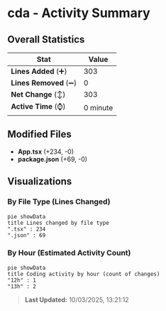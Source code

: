# cda - Activity Summary 

## Overall Statistics

| Stat                   | Value                                                             |
| ---------------------- | ----------------------------------------------------------------- |
| **Lines Added** (➕)   | 303                                          |
| **Lines Removed** (➖) | 0                                        |
| **Net Change** (↕)    | 303                |
| **Active Time** (⌚)   | 0 minute |


## Modified Files
- **App.tsx** (+234, -0)
- **package.json** (+69, -0)

## Visualizations

### By File Type (Lines Changed)

```mermaid
pie showData
title Lines changed by file type
".tsx" : 234
".json" : 69
```

### By Hour (Estimated Activity Count)

```mermaid
pie showData
title Coding activity by hour (count of changes)
"12h" : 1
"13h" : 2
```


> **Last Updated:** 10/03/2025, 13:21:12